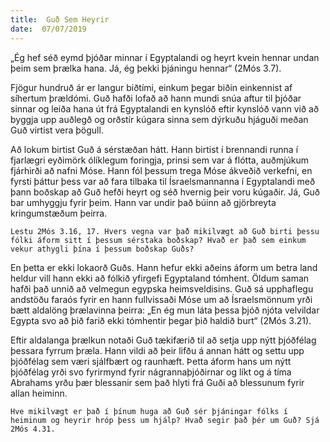 ```yaml
---
title:  Guð Sem Heyrir
date:  07/07/2019
---
```


„Ég hef séð eymd þjóðar minnar í Egyptalandi og heyrt kvein hennar undan þeim sem þrælka hana. Já, ég þekki þjáningu hennar“ (2Mós 3.7).

Fjögur hundruð ár er langur biðtími, einkum þegar biðin einkennist af síhertum þrældómi. Guð hafði lofað að hann mundi snúa aftur til þjóðar sinnar og leiða hana út frá Egyptalandi en kynslóð eftir kynslóð vann við að byggja upp auðlegð og orðstír kúgara sinna sem dýrkuðu hjáguði meðan Guð virtist vera þögull.

Að lokum birtist Guð á sérstæðan hátt. Hann birtist í brennandi runna í fjarlægri eyðimörk ólíklegum foringja, prinsi sem var á flótta, auðmjúkum fjárhirði að nafni Móse. Hann fól þessum trega Móse ákveðið verkefni, en fyrsti þáttur þess var að fara tilbaka til Ísraelsmannanna í Egyptalandi með þann boðskap að Guð hefði heyrt og séð hvernig þeir voru kúgaðir. Já, Guð bar umhyggju fyrir þeim. Hann var undir það búinn að gjörbreyta kringumstæðum þeirra.

`Lestu 2Mós 3.16, 17. Hvers vegna var það mikilvægt að Guð birti þessu fólki áform sitt í þessum sérstaka boðskap? Hvað er það sem einkum vekur athygli þína í þessum boðskap Guðs?`

En þetta er ekki lokaorð Guðs. Hann hefur ekki aðeins áform um betra land heldur vill hann ekki að fólkið yfirgefi Egyptaland tómhent. Öldum saman hafði það unnið að velmegun egypska heimsveldisins. Guð sá upphaflegu andstöðu faraós fyrir en hann fullvissaði Móse um að Ísraelsmönnum yrði bætt aldalöng þrælavinna þeirra: „En ég mun láta þessa þjóð njóta velvildar Egypta svo að þið farið ekki tómhentir þegar þið haldið burt“ (2Mós 3.21).

Eftir aldalanga þrælkun notaði Guð tækifærið til að setja upp nýtt þjóðfélag þessara fyrrum þræla. Hann vildi að þeir lifðu á annan hátt og settu upp þjóðfélag sem væri sjálfbært og raunhæft. Þetta áform hans um nýtt þjóðfélag yrði svo fyrirmynd fyrir nágrannaþjóðirnar og líkt og á tíma Abrahams yrðu þær blessanir sem það hlyti frá Guði að blessunum fyrir allan heiminn.

`Hve mikilvægt er það í þínum huga að Guð sér þjáningar fólks í heiminum og heyrir hróp þess um hjálp? Hvað segir það þér um Guð? Sjá 2Mós 4.31.`